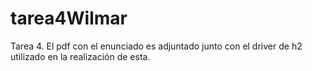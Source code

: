 # tarea4Wilmar

Tarea 4. El pdf con el enunciado es adjuntado junto con el driver de h2 utilizado en la realización de esta. 